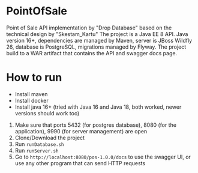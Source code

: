 # PointOfSale
Point of Sale API implementation by "Drop Database" based on the technical design by "Skestam_Kartu"
The project is a Java EE 8 API. Java version 16+, dependencies are managed by Maven, server is JBoss Wildfly 26, database is PostgreSQL, migrations managed by Flyway.
The project build to a WAR artifact that contains the API and swagger docs page.
# How to run
- Install maven
- Install docker
- Install java 16+ (tried with Java 16 and Java 18, both worked, newer versions should work too)
1. Make sure that ports 5432 (for postgres database), 8080 (for the application), 9990 (for server management) are open
2. Clone/Download the project
3. Run ```runDatabase.sh```
4. Run ```runServer.sh```
5. Go to ```http://localhost:8080/pos-1.0.0/docs``` to use the swagger UI, or use any other program that can send HTTP requests
